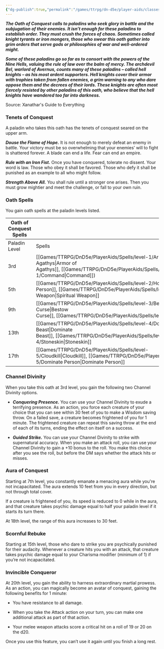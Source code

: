 ```yaml
---
{"dg-publish":true,"permalink":"/games/ttrpg/dn-d5e/player-aids/classes/class-specialisations/paladin-oath-of-conquest/","tags":["TTRPG/DND/5e"]}
---
```



**_The Oath of Conquest calls to paladins who seek glory in battle and the subjugation of their enemies. It isn’t enough for these paladins to establish order. They must crush the forces of chaos. Sometimes called knight tyrants or iron mongers, those who swear this oath gather into grim orders that serve gods or philosophies of war and well-ordered might._**

**_Some of these paladins go so far as to consort with the powers of the Nine Hells, valuing the rule of law over the balm of mercy. The archdevil Bel, warlord of Avernus, counts many of these paladins – called hell knights – as his most ardent supporters. Hell knights cover their armor with trophies taken from fallen enemies, a grim warning to any who dare oppose them and the decrees of their lords. These knights are often most fiercely resisted by other paladins of this oath, who believe that the hell knights have wandered too far into darkness._**

Source: Xanathar's Guide to Everything

### Tenets of Conquest

A paladin who takes this oath has the tenets of conquest seared on the upper arm.

**_Douse the Flame of Hope._** It is not enough to merely defeat an enemy in battle. Your victory must be so overwhelming that your enemies’ will to fight is shattered forever. A blade can end a life. Fear can end an empire.

**_Rule with an Iron Fist._** Once you have conquered, tolerate no dissent. Your word is law. Those who obey it shall be favored. Those who defy it shall be punished as an example to all who might follow.

**_Strength Above All._** You shall rule until a stronger one arises. Then you must grow mightier and meet the challenge, or fall to your own ruin.

### Oath Spells

You gain oath spells at the paladin levels listed.

|Oath of Conquest Spells|   |
|---|---|
|Paladin Level|Spells|
|3rd|[[Games/TTRPG/DnD5e/PlayerAids/Spells/level-1/Armor of Agathys\|Armor of Agathys]], [[Games/TTRPG/DnD5e/PlayerAids/Spells/level-1/Command\|Command]])|
|5th|[[Games/TTRPG/DnD5e/PlayerAids/Spells/level-2/Hold Person\|Hold Person]], [[Games/TTRPG/DnD5e/PlayerAids/Spells/level-2/Spiritual Weapon\|Spiritual Weapon]]|
|9th|[[Games/TTRPG/DnD5e/PlayerAids/Spells/level-3/Bestow Curse\|Bestow Curse]], [[Games/TTRPG/DnD5e/PlayerAids/Spells/level-3/Fear\|Fear]]|
|13th|[[Games/TTRPG/DnD5e/PlayerAids/Spells/level-4/Dominate Beast\|Dominate Beast]], [[Games/TTRPG/DnD5e/PlayerAids/Spells/level-4/Stoneskin\|Stoneskin]]|
|17th|[[Games/TTRPG/DnD5e/PlayerAids/Spells/level-5/Cloudkill\|Cloudkill]], [[Games/TTRPG/DnD5e/PlayerAids/Spells/level-5/Dominate Person\|Dominate Person]]|

### Channel Divinity

When you take this oath at 3rd level, you gain the following two Channel Divinity options.

- **_Conquering Presence._** You can use your Channel Divinity to exude a terrifying presence. As an action, you force each creature of your choice that you can see within 30 feet of you to make a Wisdom saving throw. On a failed save, a creature becomes frightened of you for 1 minute. The frightened creature can repeat this saving throw at the end of each of its turns, ending the effect on itself on a success.

- **_Guided Strike._** You can use your Channel Divinity to strike with supernatural accuracy. When you make an attack roll, you can use your Channel Divinity to gain a +10 bonus to the roll. You make this choice after you see the roll, but before the DM says whether the attack hits or misses.

### Aura of Conquest

Starting at 7th level, you constantly emanate a menacing aura while you're not incapacitated. The aura extends 10 feet from you in every direction, but not through total cover.

If a creature is frightened of you, its speed is reduced to 0 while in the aura, and that creature takes psychic damage equal to half your paladin level if it starts its turn there.

At 18th level, the range of this aura increases to 30 feet.

### Scornful Rebuke

Starting at 15th level, those who dare to strike you are psychically punished for their audacity. Whenever a creature hits you with an attack, that creature takes psychic damage equal to your Charisma modifier (minimum of 1) if you’re not incapacitated.

### Invincible Conqueror

At 20th level, you gain the ability to harness extraordinary martial prowess. As an action, you can magically become an avatar of conquest, gaining the following benefits for 1 minute:

- You have resistance to all damage.

- When you take the Attack action on your turn, you can make one additional attack as part of that action.

- Your melee weapon attacks score a critical hit on a roll of 19 or 20 on the d20.

Once you use this feature, you can’t use it again until you finish a long rest.

